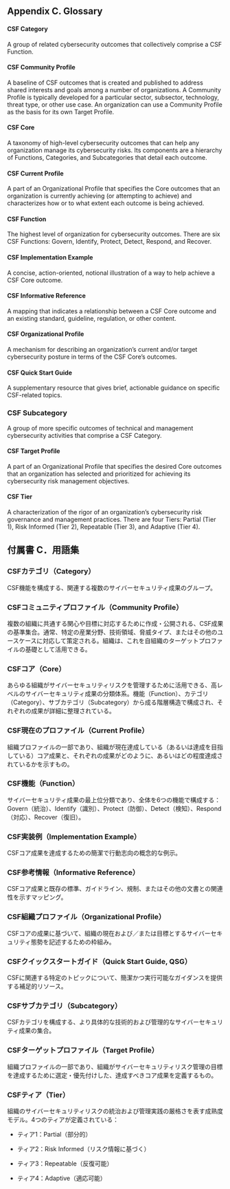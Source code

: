 ## Appendix C. Glossary

#### CSF Category 
A group of related cybersecurity outcomes that collectively comprise a CSF Function. 

#### CSF Community Profile 
A baseline of CSF outcomes that is created and published to address shared interests and goals among a number of organizations. A Community Profile is typically developed for a particular sector, subsector, technology, threat 
type, or other use case. An organization can use a Community Profile as the basis for its own Target Profile. 

#### CSF Core 
A taxonomy of high-level cybersecurity outcomes that can help any organization manage its cybersecurity risks. Its components are a hierarchy of Functions, Categories, and Subcategories that detail each outcome.

#### CSF Current Profile 
A part of an Organizational Profile that specifies the Core outcomes that an organization is currently achieving (or attempting to achieve) and characterizes how or to what extent each outcome is being achieved. 

#### CSF Function 
The highest level of organization for cybersecurity outcomes. There are six CSF Functions: Govern, Identify, Protect, Detect, Respond, and Recover. 

#### CSF Implementation Example 
A concise, action-oriented, notional illustration of a way to help achieve a CSF Core outcome. 

#### CSF Informative Reference 
A mapping that indicates a relationship between a CSF Core outcome and an existing standard, guideline, regulation, or other content.

#### CSF Organizational Profile 
A mechanism for describing an organization’s current and/or target cybersecurity posture in terms of the CSF Core’s outcomes.

#### CSF Quick Start Guide 
A supplementary resource that gives brief, actionable guidance on specific CSF-related topics. 

### CSF Subcategory 
A group of more specific outcomes of technical and management cybersecurity activities that comprise a CSF Category.

#### CSF Target Profile 
A part of an Organizational Profile that specifies the desired Core outcomes that an organization has selected and prioritized for achieving its cybersecurity risk management objectives.

#### CSF Tier 
A characterization of the rigor of an organization’s cybersecurity risk governance and management practices. There are four Tiers: Partial (Tier 1), Risk Informed (Tier 2), Repeatable (Tier 3), and Adaptive (Tier 4).

## 付属書 C．用語集

### CSFカテゴリ（Category）

CSF機能を構成する、関連する複数のサイバーセキュリティ成果のグループ。

### CSFコミュニティプロファイル（Community Profile）

複数の組織に共通する関心や目標に対応するために作成・公開される、CSF成果の基準集合。通常、特定の産業分野、技術領域、脅威タイプ、またはその他のユースケースに対応して策定される。組織は、これを自組織のターゲットプロファイルの基礎として活用できる。

### CSFコア（Core）

あらゆる組織がサイバーセキュリティリスクを管理するために活用できる、高レベルのサイバーセキュリティ成果の分類体系。機能（Function）、カテゴリ（Category）、サブカテゴリ（Subcategory）から成る階層構造で構成され、それぞれの成果が詳細に整理されている。

### CSF現在のプロファイル（Current Profile）

組織プロファイルの一部であり、組織が現在達成している（あるいは達成を目指している）コア成果と、それぞれの成果がどのように、あるいはどの程度達成されているかを示すもの。

### CSF機能（Function）

サイバーセキュリティ成果の最上位分類であり、全体を6つの機能で構成する：Govern（統治）、Identify（識別）、Protect（防御）、Detect（検知）、Respond（対応）、Recover（復旧）。

### CSF実装例（Implementation Example）

CSFコア成果を達成するための簡潔で行動志向の概念的な例示。

### CSF参考情報（Informative Reference）

CSFコア成果と既存の標準、ガイドライン、規制、またはその他の文書との関連性を示すマッピング。

### CSF組織プロファイル（Organizational Profile）

CSFコアの成果に基づいて、組織の現在および／または目標とするサイバーセキュリティ態勢を記述するための枠組み。

### CSFクイックスタートガイド（Quick Start Guide, QSG）

CSFに関連する特定のトピックについて、簡潔かつ実行可能なガイダンスを提供する補足的リソース。

### CSFサブカテゴリ（Subcategory）

CSFカテゴリを構成する、より具体的な技術的および管理的なサイバーセキュリティ成果の集合。

### CSFターゲットプロファイル（Target Profile）

組織プロファイルの一部であり、組織がサイバーセキュリティリスク管理の目標を達成するために選定・優先付けした、達成すべきコア成果を定義するもの。

### CSFティア（Tier）

組織のサイバーセキュリティリスクの統治および管理実践の厳格さを表す成熟度モデル。4つのティアが定義されている：

- ティア1：Partial（部分的）

- ティア2：Risk Informed（リスク情報に基づく）

- ティア3：Repeatable（反復可能）

- ティア4：Adaptive（適応可能）